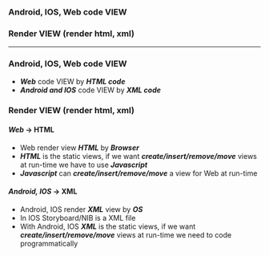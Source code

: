
### Android, IOS, Web code VIEW
### Render VIEW (render html, xml)
-----------------------------

### Android, IOS, Web code VIEW
  - ***Web*** code VIEW by ***HTML code***
  - ***Android and IOS*** code VIEW by ***XML code***

### Render VIEW (render html, xml)
#### ***Web*** -> HTML
  - Web render view ***HTML*** by ***Browser***
  - ***HTML*** is the static views, if we want ***create/insert/remove/move*** views at run-time we have to use ***Javascript***
  - ***Javascript*** can ***create/insert/remove/move*** a view for Web at run-time
    
#### ***Android, IOS*** -> XML
  - Android, IOS render ***XML*** view by ***OS***
  - In IOS Storyboard/NIB is a XML file
  - With Android, IOS  ***XML*** is the static views, if we want ***create/insert/remove/move*** views at run-time we need to code programmatically

